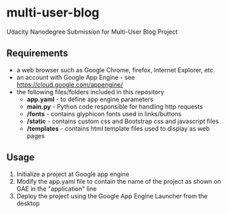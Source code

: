 # multi-user-blog
Udacity Nanodegree Submission for Multi-User Blog Project

## Requirements
- a web browser such as Google Chrome, firefox, Internet Explorer, etc.
- an account with Google App Engine - see https://cloud.google.com/appengine/
- the following files/folders included in this repository
  - **app.yaml** - to define app engine parameters
  - **main.py** - Python code responsible for handling http requests
  - **/fonts** - contains glyphicon fonts used in links/buttons
  - **/static** - contains custom css and Bootstrap css and javascript files
  - **/templates** - contains html template files used to display as web pages

## Usage
1.  Initialize a project at Google app engine
2.  Modify the app.yaml file to contain the name of the project as shown on GAE in the "application" line
3.  Deploy the project using the Google App Engine Launcher from the desktop
